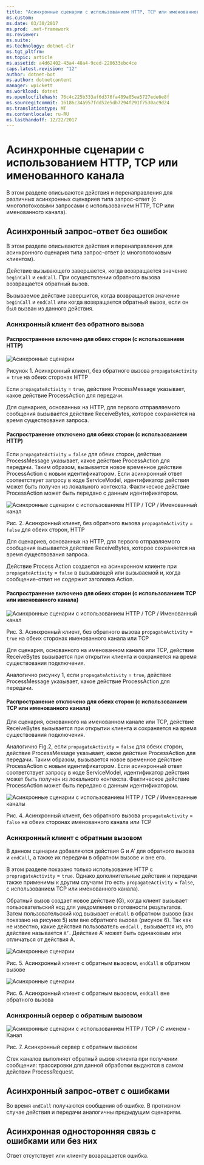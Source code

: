 ```yaml
---
title: "Асинхронные сценарии с использованием HTTP, TCP или именованного канала"
ms.custom: 
ms.date: 03/30/2017
ms.prod: .net-framework
ms.reviewer: 
ms.suite: 
ms.technology: dotnet-clr
ms.tgt_pltfrm: 
ms.topic: article
ms.assetid: a4d62402-43a4-48a4-9ced-220633ebc4ce
caps.latest.revision: "12"
author: dotnet-bot
ms.author: dotnetcontent
manager: wpickett
ms.workload: dotnet
ms.openlocfilehash: 76c4c225b333af6d376fa409a05ea5727ede6e8f
ms.sourcegitcommit: 16186c34a957fdd52e5db7294f291f7530ac9d24
ms.translationtype: MT
ms.contentlocale: ru-RU
ms.lasthandoff: 12/22/2017
---
```

# <a name="asynchronous-scenarios-using-http-tcp-or-named-pipe"></a>Асинхронные сценарии с использованием HTTP, TCP или именованного канала
В этом разделе описываются действия и перенаправления для различных асинхронных сценариев типа запрос-ответ (с многопотоковыми запросами с использованием HTTP, TCP или именованного канала).  
  
## <a name="asynchronous-requestreply-without-errors"></a>Асинхронный запрос-ответ без ошибок  
 В этом разделе описываются действия и перенаправления для асинхронного сценария типа запрос-ответ (с многопотоковым клиентом).  
  
 Действие вызывающего завершается, когда возвращается значение `beginCall` и `endCall`. При осуществлении обратного вызова возвращается обратный вызов.  
  
 Вызываемое действие завершится, когда возвращается значение `beginCall` и `endCall` или когда возвращается обратный вызов, если он был вызван из данного действия.  
  
### <a name="asynchronous-client-without-callback"></a>Асинхронный клиент без обратного вызова  
  
#### <a name="propagation-is-enabled-on-both-sides-using-http"></a>Распространение включено для обеих сторон (с использованием HTTP)  
 ![Асинхронные сценарии](../../../../../docs/framework/wcf/diagnostics/tracing/media/asyn1.gif "Asyn1")  
  
 Рисунок 1. Асинхронный клиент, без обратного вызова `propagateActivity` = `true` на обеих сторонах HTTP  
  
 Если `propagateActivity` = `true`, действие ProcessMessage указывает, какое действие ProcessAction для передачи.  
  
 Для сценариев, основанных на HTTP, для первого отправляемого сообщения вызывается действие ReceiveBytes, которое сохраняется на время существования запроса.  
  
#### <a name="propagation-is-disabled-on-either-sides-using-http"></a>Распространение отключено для обеих сторон (с использованием HTTP)  
 Если `propagateActivity` = `false` для обеих сторон, действие ProcessMessage указывает, какое действие ProcessAction для передачи. Таким образом, вызывается новое временное действие ProcessAction с новым идентификатором. Если асинхронный ответ соответствует запросу в коде ServiceModel, идентификатор действия может быть получен из локального контекста. Фактическое действие ProcessAction может быть передано с данным идентификатором.  
  
 ![Асинхронные сценарии с использованием HTTP &#47; TCP &#47; Именованный канал](../../../../../docs/framework/wcf/diagnostics/tracing/media/async2.gif "Async2")  
  
 Рис. 2. Асинхронный клиент, без обратного вызова `propagateActivity` = `false` для обеих сторон, HTTP  
  
 Для сценариев, основанных на HTTP, для первого отправляемого сообщения вызывается действие ReceiveBytes, которое сохраняется на время существования запроса.  
  
 Действие Process Action создается на асинхронном клиенте при `propagateActivity` = `false` в вызывающей или вызываемой и, когда сообщение-ответ не содержит заголовка Action.  
  
#### <a name="propagation-is-enabled-on-both-sides-using-tcp-or-named-pipe"></a>Распространение включено для обеих сторон (с использованием TCP или именованного канала)  
 ![Асинхронные сценарии с использованием HTTP &#47; TCP &#47; Именованный канал](../../../../../docs/framework/wcf/diagnostics/tracing/media/async3.gif "Async3")  
  
 Рис. 3. Асинхронный клиент, без обратного вызова `propagateActivity` = `true` на обеих сторонах именованного канала или TCP  
  
 Для сценария, основанного на именованном канале или TCP, действие ReceiveBytes вызывается при открытии клиента и сохраняется на время существования подключения.  
  
 Аналогично рисунку 1, если `propagateActivity` = `true`, действие ProcessMessage указывает, какое действие ProcessAction для передачи.  
  
#### <a name="propagation-is-disabled-on-either-sides-using-tcp-or-named-pipe"></a>Распространение отключено для обеих сторон (с использованием TCP или именованного канала)  
 Для сценария, основанного на именованном канале или TCP, действие ReceiveBytes вызывается при открытии клиента и сохраняется на время существования подключения.  
  
 Аналогично Fig.2, если `propagateActivity` = `false` для обеих сторон, действие ProcessMessage указывает, какое действие ProcessAction для передачи. Таким образом, вызывается новое временное действие ProcessAction с новым идентификатором. Если асинхронный ответ соответствует запросу в коде ServiceModel, идентификатор действия может быть получен из локального контекста. Фактическое действие ProcessAction может быть передано с данным идентификатором.  
  
 ![Асинхронные сценарии с использованием HTTP &#47; TCP &#47; Именованные каналы](../../../../../docs/framework/wcf/diagnostics/tracing/media/async4.gif "Async4")  
  
 Рис. 4. Асинхронный клиент, без обратного вызова `propagateActivity` = `false` на обеих сторонах именованного канала или TCP  
  
### <a name="asynchronous-client-with-callback"></a>Асинхронный клиент с обратным вызовом  
 В данном сценарии добавляются действия G и A’ для обратного вызова и `endCall`, а также их передачи в обратном вызове и вне его.  
  
 В этом разделе показано только использование HTTP с `propragateActivity` = `true`. Однако дополнительные действия и передачи также применимы к другим случаям (то есть `propagateActivity` = `false`, с использованием TCP или именованного канала).  
  
 Обратный вызов создает новое действие (G), когда клиент вызывает пользовательский код для уведомления о готовности результатов. Затем пользовательский код вызывает `endCall` в обратном вызове (как показано на рисунке 5) или вне обратного вызова (рисунок 6). Так как не известно, какие действия пользователь `endCall` , вызывается из, это действие называется `A’`. Действие A’ может быть одинаковым или отличаться от действия A.  
  
 ![Асинхронные сценарии](../../../../../docs/framework/wcf/diagnostics/tracing/media/asynccallback1.gif "AsyncCallback1")  
  
 Рис. 5. Асинхронный клиент с обратным вызовом, `endCall` в обратном вызове  
  
 ![Асинхронные сценарии](../../../../../docs/framework/wcf/diagnostics/tracing/media/asynccallback2.gif "AsyncCallback2")  
  
 Рис. 6. Асинхронный клиент с обратным вызовом, `endCall` вне обратного вызова  
  
### <a name="asynchronous-server-with-callback"></a>Асинхронный сервер с обратным вызовом  
 ![Асинхронные сценарии с использованием HTTP &#47; TCP &#47; С именем &#45; Канал](../../../../../docs/framework/wcf/diagnostics/tracing/media/aynchserver.gif "AynchServer")  
  
 Рис. 7. Асинхронный сервер с обратным вызовом  
  
 Стек каналов выполняет обратный вызов клиента при получении сообщения: трассировки для данной обработки выдаются в самом действии ProcessRequest.  
  
## <a name="asynchronous-requestreply-with-errors"></a>Асинхронный запрос-ответ с ошибками  
 Во время `endCall` получаются сообщения об ошибке. В противном случае действия и передачи аналогичны предыдущим сценариям.  
  
## <a name="asynchronous-one-way-with-or-without-errors"></a>Асинхронная односторонняя связь с ошибками или без них  
 Ответ отсутствует или клиенту возвращается ошибка.
